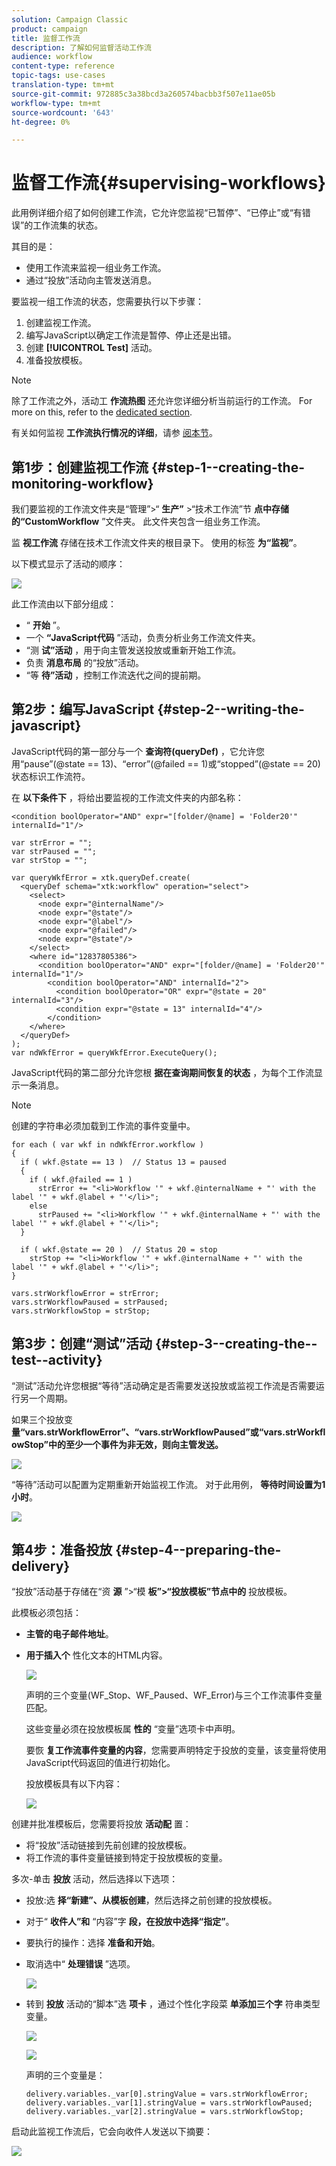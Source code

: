 ```yaml
---
solution: Campaign Classic
product: campaign
title: 监督工作流
description: 了解如何监督活动工作流
audience: workflow
content-type: reference
topic-tags: use-cases
translation-type: tm+mt
source-git-commit: 972885c3a38bcd3a260574bacbb3f507e11ae05b
workflow-type: tm+mt
source-wordcount: '643'
ht-degree: 0%

---
```



# 监督工作流{#supervising-workflows}

此用例详细介绍了如何创建工作流，它允许您监视“已暂停”、“已停止”或“有错误”的工作流集的状态。

其目的是：

* 使用工作流来监视一组业务工作流。
* 通过“投放”活动向主管发送消息。

要监视一组工作流的状态，您需要执行以下步骤：

1. 创建监视工作流。
1. 编写JavaScript以确定工作流是暂停、停止还是出错。
1. 创建 **[!UICONTROL Test]** 活动。
1. 准备投放模板。

>[!NOTE]
>
>除了工作流之外，活动工 **作流热图** 还允许您详细分析当前运行的工作流。 For more on this, refer to the [dedicated section](../../workflow/using/heatmap.md).
>
>有关如何监视 **工作流执行情况的详细**，请参 [阅本节](../../workflow/using/monitoring-workflow-execution.md)。

## 第1步：创建监视工作流 {#step-1--creating-the-monitoring-workflow}

我们要监视的工作流文件夹是“管理”>“ **生产”** >“技术工作流”节 **点中存储的“CustomWorkflow** ”文件夹。 此文件夹包含一组业务工作流。

监 **视工作流** 存储在技术工作流文件夹的根目录下。 使用的标签 **为“监视”**。

以下模式显示了活动的顺序：

![](assets/uc_monitoring_workflow_overview.png)

此工作流由以下部分组成：

* “ **开始** ”。
* 一个 **“JavaScript代码** ”活动，负责分析业务工作流文件夹。
* “测 **试”活动** ，用于向主管发送投放或重新开始工作流。
* 负责 **消息布局** 的“投放”活动。
* “等 **待”活动** ，控制工作流迭代之间的提前期。

## 第2步：编写JavaScript {#step-2--writing-the-javascript}

JavaScript代码的第一部分与一个 **查询符(queryDef)** ，它允许您用“pause”(@state == 13)、“error”(@failed == 1)或“stopped”(@state == 20)状态标识工作流符。

在 **以下条件下** ，将给出要监视的工作流文件夹的内部名称：

```
<condition boolOperator="AND" expr="[folder/@name] = 'Folder20'" internalId="1"/>
```

```
var strError = "";
var strPaused = "";
var strStop = "";

var queryWkfError = xtk.queryDef.create(
  <queryDef schema="xtk:workflow" operation="select">
    <select>
      <node expr="@internalName"/>
      <node expr="@state"/>
      <node expr="@label"/>
      <node expr="@failed"/>
      <node expr="@state"/>   
    </select>
    <where id="12837805386">
      <condition boolOperator="AND" expr="[folder/@name] = 'Folder20'" internalId="1"/>
        <condition boolOperator="AND" internalId="2">
          <condition boolOperator="OR" expr="@state = 20" internalId="3"/>
          <condition expr="@state = 13" internalId="4"/>
        </condition>  
    </where>
  </queryDef>
);
var ndWkfError = queryWkfError.ExecuteQuery(); 
```

JavaScript代码的第二部分允许您根 **据在查询期间恢复的状态** ，为每个工作流显示一条消息。

>[!NOTE]
>
>创建的字符串必须加载到工作流的事件变量中。

```
for each ( var wkf in ndWkfError.workflow ) 
{
  if ( wkf.@state == 13 )  // Status 13 = paused
  {
    if ( wkf.@failed == 1 )
      strError += "<li>Workflow '" + wkf.@internalName + "' with the label '" + wkf.@label + "'</li>";
    else
      strPaused += "<li>Workflow '" + wkf.@internalName + "' with the label '" + wkf.@label + "'</li>";
  }
  
  if ( wkf.@state == 20 )  // Status 20 = stop
    strStop += "<li>Workflow '" + wkf.@internalName + "' with the label '" + wkf.@label + "'</li>";
}

vars.strWorkflowError = strError;
vars.strWorkflowPaused = strPaused;
vars.strWorkflowStop = strStop;
```

## 第3步：创建“测试”活动 {#step-3--creating-the--test--activity}

“测试”活动允许您根据“等待”活动确定是否需要发送投放或监视工作流是否需要运行另一个周期。

如果三个投放变 **量“vars.strWorkflowError”、“vars.strWorkflowPaused”或“vars.strWorkflowStop”中的至少一个事件为非无效，则向主管发送。**

![](assets/uc_monitoring_workflow_test.png)

“等待”活动可以配置为定期重新开始监视工作流。 对于此用例， **等待时间设置为1小时**。

![](assets/uc_monitoring_workflow_attente.png)

## 第4步：准备投放 {#step-4--preparing-the-delivery}

“投放”活动基于存储在“资 **源** ”>“模 **板”>“投放模板”节点中的** 投放模板。

此模板必须包括：

* **主管的电子邮件地址**。
* **用于插入个** 性化文本的HTML内容。

   ![](assets/uc_monitoring_workflow_variables_diffusion.png)

   声明的三个变量(WF_Stop、WF_Paused、WF_Error)与三个工作流事件变量匹配。

   这些变量必须在投放模板属 **性的** “变量”选项卡中声明。

   要恢 **复工作流事件变量的内容**，您需要声明特定于投放的变量，该变量将使用JavaScript代码返回的值进行初始化。

   投放模板具有以下内容：

   ![](assets/uc_monitoring_workflow_model_diffusion.png)

创建并批准模板后，您需要将投放 **活动配** 置：

* 将“投放”活动链接到先前创建的投放模板。
* 将工作流的事件变量链接到特定于投放模板的变量。

多次-单击 **投放** 活动，然后选择以下选项：

* 投放:选 **择“新建”、从模板创建**，然后选择之前创建的投放模板。
* 对于“ **收件人”和** “内容”字 **段，在投放中选择“指定”**。
* 要执行的操作：选择 **准备和开始**。
* 取消选中“ **处理错误** ”选项。

   ![](assets/uc_monitoring_workflow_optionmodel.png)

* 转到 **投放** 活动的“脚本”选 **项卡** ，通过个性化字段菜 **单添加三个字** 符串类型变量。

   ![](assets/uc_monitoring_workflow_selectlinkvariables.png)

   ![](assets/uc_monitoring_workflow_linkvariables.png)

   声明的三个变量是：

   ```
   delivery.variables._var[0].stringValue = vars.strWorkflowError;
   delivery.variables._var[1].stringValue = vars.strWorkflowPaused;
   delivery.variables._var[2].stringValue = vars.strWorkflowStop; 
   ```

启动此监视工作流后，它会向收件人发送以下摘要：

![](assets/uc_monitoring_workflow_mailfinal.png)

